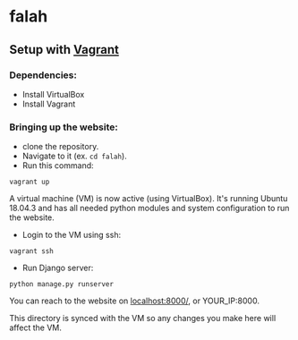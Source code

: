 # falah

## Setup with [Vagrant](https://www.vagrantup.com/)

### Dependencies:
- Install VirtualBox
- Install Vagrant

### Bringing up the website:

- clone the repository.
- Navigate to it (ex. ```cd falah```).
- Run this command:
```
vagrant up
```

A virtual machine (VM) is now active (using VirtualBox). It's running Ubuntu 18.04.3 
and has all needed python modules and system configuration to run the website.

- Login to the VM using ssh:

```
vagrant ssh
```

- Run Django server:
  
```
python manage.py runserver
```

You can reach to the website on [localhost:8000/](localhost:8000/), or YOUR_IP:8000.

This directory is synced with the VM so any changes you make here will affect 
the VM.

